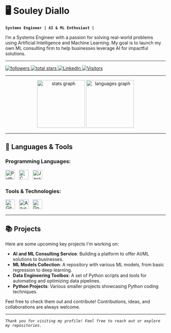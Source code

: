 # 🖥️ Souley Diallo

**`Systems Engineer | AI & ML Enthusiast |`**

I’m a Systems Engineer with a passion for solving real-world problems using Artificial Intelligence and Machine Learning. My goal is to launch my own ML consulting firm to help businesses leverage AI for impactful solutions.

---

<p align="left">
   <a href="https://github.com/souley-now?tab=followers">
      <img alt="followers" title="Follow me on Github" src="https://custom-icon-badges.demolab.com/github/followers/souley-now?color=236ad3&labelColor=1155ba&style=for-the-badge&logo=person-add&label=Follow&logoColor=white"/>
   </a>
   <a href="https://github.com/souley-now?tab=repositories&sort=stargazers">
      <img alt="total stars" title="Total stars on GitHub" src="https://custom-icon-badges.demolab.com/github/stars/souley-now?color=55960c&style=for-the-badge&labelColor=488207&logo=star"/>
   </a>
    <a href="https://www.linkedin.com/in/souley-diallo" target="_blank">
      <img alt="LinkedIn" title="Follow me on LinkedIn" src="https://img.shields.io/badge/LinkedIn-0077B5?style=for-the-badge&logo=linkedin&logoColor=white"/>
   </a>
   <a href="https://github.com/souley-now">
      <img alt="Visitors" src="https://img.shields.io/badge/Visitors-2025-blue?style=for-the-badge&logo=github"/>
   </a>
  
</p>

---

<div align="center">
  <img src="https://github-readme-stats.vercel.app/api?username=souley-now&hide_title=false&hide_rank=false&show_icons=true&include_all_commits=true&count_private=true&disable_animations=true&theme=dracula&locale=en&hide_border=false" height="150" alt="stats graph"  />
  <img src="https://github-readme-stats.vercel.app/api/top-langs?username=souley-now&locale=en&hide_title=false&layout=compact&card_width=320&langs_count=10&theme=dracula&hide_border=false" height="150" alt="languages graph"/>
</div>

---

## 🚀 Languages & Tools

### Programming Languages:
<img align="left" alt="Python" width="30px" style="padding-right:10px;" src="https://cdn.jsdelivr.net/gh/devicons/devicon/icons/python/python-plain.svg" />
<img align="left" alt="C" width="30px" style="padding-right:10px;" src="https://cdn.jsdelivr.net/gh/devicons/devicon/icons/c/c-original.svg" />
<img align="left" alt="Java" width="30px" style="padding-right:10px;" src="https://cdn.jsdelivr.net/gh/devicons/devicon/icons/java/java-plain.svg" />

<br /><br />

### Tools & Technologies:
<img align="left" alt="Git" width="30px" style="padding-right:10px;" src="https://cdn.jsdelivr.net/gh/devicons/devicon/icons/git/git-plain.svg" />
<img align="left" alt="Azure SQL" width="30px" style="padding-right:10px;" src="https://cdn.jsdelivr.net/gh/devicons/devicon/icons/azuresqldatabase/azuresqldatabase-original.svg" />
<img align="left" alt="Docker" width="30px" style="padding-right:10px;" src="https://cdn.jsdelivr.net/gh/devicons/devicon/icons/docker/docker-plain.svg" />
<br /><br />

---

## 📚 Projects

Here are some upcoming key projects I'm working on:

- **AI and ML Consulting Service**: Building a platform to offer AI/ML solutions to businesses.
- **ML Models Collection**: A repository with various ML models, from basic regression to deep learning.
- **Data Engineering Toolbox**: A set of Python scripts and tools for automating and optimizing data pipelines.
- **Python Projects**: Various smaller projects showcasing Python coding techniques.

Feel free to check them out and contribute! Contributions, ideas, and collaborations are always welcome.

---

*`Thank you for visiting my profile! Feel free to reach out or explore my repositories.`*
